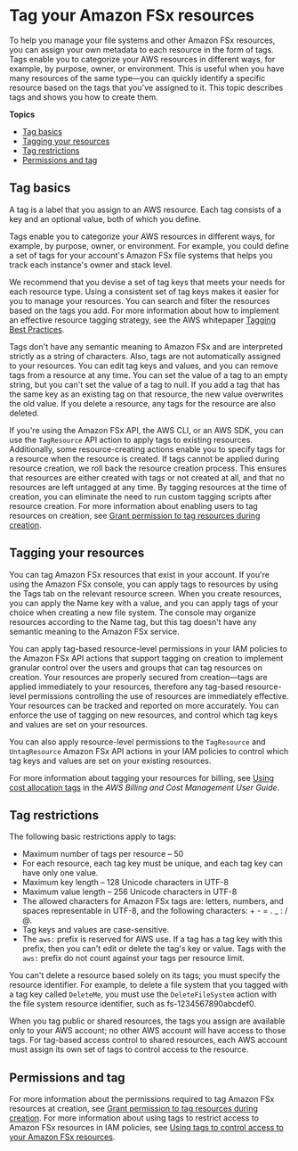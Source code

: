 # Tag your Amazon FSx resources<a name="tag-resources"></a>

To help you manage your file systems and other Amazon FSx resources, you can assign your own metadata to each resource in the form of tags\. Tags enable you to categorize your AWS resources in different ways, for example, by purpose, owner, or environment\. This is useful when you have many resources of the same type—you can quickly identify a specific resource based on the tags that you've assigned to it\. This topic describes tags and shows you how to create them\.

**Topics**
+ [Tag basics](#tag-basics)
+ [Tagging your resources](#tagging-your-resources)
+ [Tag restrictions](#tag-restrictions)
+ [Permissions and tag](#tags-iam)

## Tag basics<a name="tag-basics"></a>

A tag is a label that you assign to an AWS resource\. Each tag consists of a key and an optional value, both of which you define\.

Tags enable you to categorize your AWS resources in different ways, for example, by purpose, owner, or environment\. For example, you could define a set of tags for your account's Amazon FSx file systems that helps you track each instance's owner and stack level\.

We recommend that you devise a set of tag keys that meets your needs for each resource type\. Using a consistent set of tag keys makes it easier for you to manage your resources\. You can search and filter the resources based on the tags you add\. For more information about how to implement an effective resource tagging strategy, see the AWS whitepaper [Tagging Best Practices](https://docs.aws.amazon.com/whitepapers/latest/tagging-best-practices/welcome.html)\.

Tags don't have any semantic meaning to Amazon FSx and are interpreted strictly as a string of characters\. Also, tags are not automatically assigned to your resources\. You can edit tag keys and values, and you can remove tags from a resource at any time\. You can set the value of a tag to an empty string, but you can't set the value of a tag to null\. If you add a tag that has the same key as an existing tag on that resource, the new value overwrites the old value\. If you delete a resource, any tags for the resource are also deleted\.

If you're using the Amazon FSx API, the AWS CLI, or an AWS SDK, you can use the `TagResource` API action to apply tags to existing resources\. Additionally, some resource\-creating actions enable you to specify tags for a resource when the resource is created\. If tags cannot be applied during resource creation, we roll back the resource creation process\. This ensures that resources are either created with tags or not created at all, and that no resources are left untagged at any time\. By tagging resources at the time of creation, you can eliminate the need to run custom tagging scripts after resource creation\. For more information about enabling users to tag resources on creation, see [Grant permission to tag resources during creation](supported-iam-actions-tagging.md)\.

## Tagging your resources<a name="tagging-your-resources"></a>

You can tag Amazon FSx resources that exist in your account\. If you're using the Amazon FSx console, you can apply tags to resources by using the Tags tab on the relevant resource screen\. When you create resources, you can apply the Name key with a value, and you can apply tags of your choice when creating a new file system\. The console may organize resources according to the Name tag, but this tag doesn't have any semantic meaning to the Amazon FSx service\.

You can apply tag\-based resource\-level permissions in your IAM policies to the Amazon FSx API actions that support tagging on creation to implement granular control over the users and groups that can tag resources on creation\. Your resources are properly secured from creation—tags are applied immediately to your resources, therefore any tag\-based resource\-level permissions controlling the use of resources are immediately effective\. Your resources can be tracked and reported on more accurately\. You can enforce the use of tagging on new resources, and control which tag keys and values are set on your resources\.

You can also apply resource\-level permissions to the `TagResource` and `UntagResource` Amazon FSx API actions in your IAM policies to control which tag keys and values are set on your existing resources\.

For more information about tagging your resources for billing, see [Using cost allocation tags](https://docs.aws.amazon.com/awsaccountbilling/latest/aboutv2/cost-alloc-tags.html) in the *AWS Billing and Cost Management User Guide*\.

## Tag restrictions<a name="tag-restrictions"></a>

The following basic restrictions apply to tags:
+ Maximum number of tags per resource – 50
+ For each resource, each tag key must be unique, and each tag key can have only one value\.
+ Maximum key length – 128 Unicode characters in UTF\-8
+ Maximum value length – 256 Unicode characters in UTF\-8
+ The allowed characters for Amazon FSx tags are: letters, numbers, and spaces representable in UTF\-8, and the following characters: \+ \- = \. \_ : / @\.
+ Tag keys and values are case\-sensitive\.
+ The `aws:` prefix is reserved for AWS use\. If a tag has a tag key with this prefix, then you can't edit or delete the tag's key or value\. Tags with the `aws:` prefix do not count against your tags per resource limit\.

You can't delete a resource based solely on its tags; you must specify the resource identifier\. For example, to delete a file system that you tagged with a tag key called `DeleteMe`, you must use the `DeleteFileSystem` action with the file system resource identifier, such as fs\-1234567890abcdef0\.

When you tag public or shared resources, the tags you assign are available only to your AWS account; no other AWS account will have access to those tags\. For tag\-based access control to shared resources, each AWS account must assign its own set of tags to control access to the resource\.

## Permissions and tag<a name="tags-iam"></a>

For more information about the permissions required to tag Amazon FSx resources at creation, see [Grant permission to tag resources during creation](supported-iam-actions-tagging.md)\. For more information about using tags to restrict access to Amazon FSx resources in IAM policies, see [Using tags to control access to your Amazon FSx resources](restrict-fsx-access-tags.md)\.